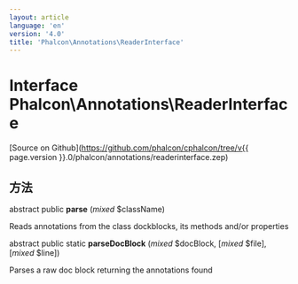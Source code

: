 ```yaml
---
layout: article
language: 'en'
version: '4.0'
title: 'Phalcon\Annotations\ReaderInterface'
---
```

# Interface **Phalcon\Annotations\ReaderInterface**

[Source on Github](https://github.com/phalcon/cphalcon/tree/v{{ page.version }}.0/phalcon/annotations/readerinterface.zep)

## 方法

abstract public **parse** (*mixed* $className)

Reads annotations from the class dockblocks, its methods and/or properties

abstract public static **parseDocBlock** (*mixed* $docBlock, [*mixed* $file], [*mixed* $line])

Parses a raw doc block returning the annotations found